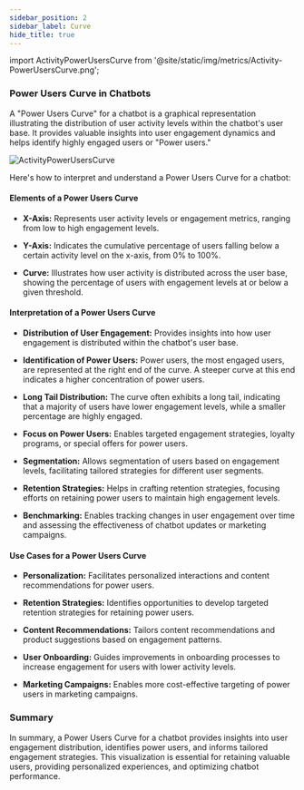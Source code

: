```yaml
---
sidebar_position: 2
sidebar_label: Curve
hide_title: true
---
```


import ActivityPowerUsersCurve from '@site/static/img/metrics/Activity-PowerUsersCurve.png';


### Power Users Curve in Chatbots

A "Power Users Curve" for a chatbot is a graphical representation illustrating the distribution of user activity levels within the chatbot's user base. It provides valuable insights into user engagement dynamics and helps identify highly engaged users or "Power users." 

   <img src={ActivityPowerUsersCurve} alt="ActivityPowerUsersCurve" />



Here's how to interpret and understand a Power Users Curve for a chatbot:

#### Elements of a Power Users Curve

- **X-Axis:** Represents user activity levels or engagement metrics, ranging from low to high engagement levels.
  
- **Y-Axis:** Indicates the cumulative percentage of users falling below a certain activity level on the x-axis, from 0% to 100%.
  
- **Curve:** Illustrates how user activity is distributed across the user base, showing the percentage of users with engagement levels at or below a given threshold.

#### Interpretation of a Power Users Curve

- **Distribution of User Engagement:** Provides insights into how user engagement is distributed within the chatbot's user base.
  
- **Identification of Power Users:** Power users, the most engaged users, are represented at the right end of the curve. A steeper curve at this end indicates a higher concentration of power users.
  
- **Long Tail Distribution:** The curve often exhibits a long tail, indicating that a majority of users have lower engagement levels, while a smaller percentage are highly engaged.
  
- **Focus on Power Users:** Enables targeted engagement strategies, loyalty programs, or special offers for power users.
  
- **Segmentation:** Allows segmentation of users based on engagement levels, facilitating tailored strategies for different user segments.
  
- **Retention Strategies:** Helps in crafting retention strategies, focusing efforts on retaining power users to maintain high engagement levels.
  
- **Benchmarking:** Enables tracking changes in user engagement over time and assessing the effectiveness of chatbot updates or marketing campaigns.

#### Use Cases for a Power Users Curve

- **Personalization:** Facilitates personalized interactions and content recommendations for power users.
  
- **Retention Strategies:** Identifies opportunities to develop targeted retention strategies for retaining power users.
  
- **Content Recommendations:** Tailors content recommendations and product suggestions based on engagement patterns.
  
- **User Onboarding:** Guides improvements in onboarding processes to increase engagement for users with lower activity levels.
  
- **Marketing Campaigns:** Enables more cost-effective targeting of power users in marketing campaigns.

### Summary

In summary, a Power Users Curve for a chatbot provides insights into user engagement distribution, identifies power users, and informs tailored engagement strategies. This visualization is essential for retaining valuable users, providing personalized experiences, and optimizing chatbot performance.